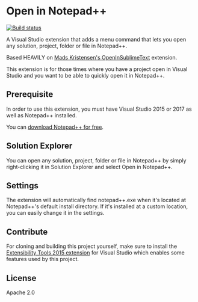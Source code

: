 # Open in Notepad++

[![Build status](https://ci.appveyor.com/api/projects/status/sar5j2dde61dapa0?retina=true)](https://ci.appveyor.com/project/CalvinAAllen/open-in-notepad-plus-plus)

A Visual Studio extension that adds a menu command that lets you open any solution, project, folder or file in Notepad++.

Based HEAVILY on [Mads Kristensen's OpenInSublimeText](https://github.com/madskristensen/OpenInSublimeText) extension.

This extension is for those times where you have a project open in Visual Studio and you want to be able to quickly open it in Notepad++.

## Prerequisite

In order to use this extension, you must have Visual Studio 2015 or 2017 as well as Notepad++ installed.

You can [download Notepad++ for free](https://notepad-plus-plus.org/).

## Solution Explorer

You can open any solution, project, folder or file in Notepad++ by simply right-clicking it in Solution Explorer and select Open in Notepad++.

## Settings

The extension will automatically find notepad++.exe when it's located at Notepad++'s default install directory. If it's installed at a custom location, you can easily change it in the settings.

## Contribute

For cloning and building this project yourself, make sure to install the [Extensibility Tools 2015 extension](https://marketplace.visualstudio.com/items?itemName=MadsKristensen.ExtensibilityTools) for Visual Studio which enables some features used by this project.

## License

Apache 2.0
